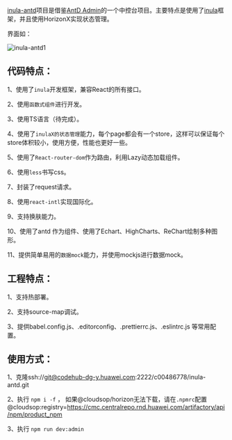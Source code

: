 [inula-antd](https://codehub-y.huawei.com/c00486778/inula-antd/files?ref=master)项目是借鉴[AntD Admin](https://github.com/zuiidea/antd-admin)的一个中控台项目。主要特点是使用了[inula](https://open.codehub.huawei.com/innersource/shanhai/wutong/inula/inula-core/wiki/view/doc/695491)框架，并且使用HorizonX实现状态管理。

界面如：

![inula-antd1](http://image.huawei.com/tiny-lts/v1/images/5b32eb56b2162b5e02f6306bf6f6e09d_1913x903.gif@900-0-90-f.gif)

## 代码特点：

1、使用了`inula`开发框架，兼容React的所有接口。

2、使用`函数式组件`进行开发。

3、使用TS语言（待完成）。

4、使用了`inulaX的状态管理`能力，每个page都会有一个store，这样可以保证每个store体积较小，使用方便，性能也更好一些。

5、使用了`React-router-dom`作为路由，利用Lazy动态加载组件。

6、使用`less`书写css。

7、封装了request请求。

8、使用`react-intl`实现国际化。

9、支持换肤能力。

10、使用了antd 作为组件、使用了Echart、HighCharts、ReChart绘制多种图形。

11、提供简单易用的`数据mock`能力，并使用mockjs进行数据mock。

## 工程特点：

1、支持热部署。

2、支持source-map调试。

3、提供babel.config.js、.editorconfig、.prettierrc.js、.eslintrc.js 等常用配置。

## 使用方式：

1、克隆ssh://git@codehub-dg-y.huawei.com:2222/c00486778/inula-antd.git

2、执行 `npm i -f` ， 如果@cloudsop/horizon无法下载，请在`.npmrc`配置 @cloudsop:registry=https://cmc.centralrepo.rnd.huawei.com/artifactory/api/npm/product_npm

3、执行 `npm run dev:admin`
